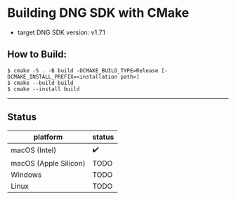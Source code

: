 # Building DNG SDK with CMake

- target DNG SDK version: v1.7.1

## How to Build:

```shell-session
$ cmake -S . -B build -DCMAKE_BUILD_TYPE=Release [-DCMAKE_INSTALL_PREFIX=<installation path>]
$ cmake --build build
$ cmake --install build
```

***

## Status

| platform              | status |
|-----------------------|--------|
| macOS (Intel)         | :heavy_check_mark: |
| macOS (Apple Silicon) | TODO |
| Windows               | TODO |
| Linux                 | TODO |
